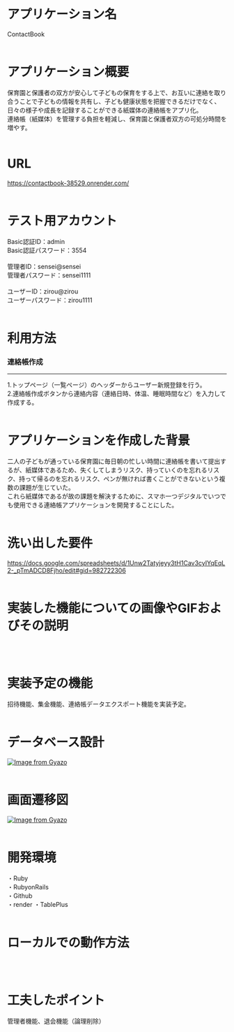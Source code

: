 # アプリケーション名
ContactBook
<br />
<br />

# アプリケーション概要
保育園と保護者の双方が安心して子どもの保育をする上で、お互いに連絡を取り合うことで子どもの情報を共有し、子ども健康状態を把握できるだけでなく、日々の様子や成長を記録することができる紙媒体の連絡帳をアプリ化。<br />
連絡帳（紙媒体）を管理する負担を軽減し、保育園と保護者双方の可処分時間を増やす。
<br />
<br />

# URL
https://contactbook-38529.onrender.com/
<br />
<br />

# テスト用アカウント
Basic認証ID：admin<br />
Basic認証パスワード：3554
<br />
<br />
管理者ID：sensei@sensei<br />
管理者パスワード：sensei1111
<br />
<br />
ユーザーID：zirou@zirou<br />
ユーザーパスワード：zirou1111
<br />
<br />

# 利用方法
### 連絡帳作成
----------------------------------------------------
1.トップページ（一覧ページ）のヘッダーからユーザー新規登録を行う。<br />
2.連絡帳作成ボタンから連絡内容（連絡日時、体温、睡眠時間など）を入力して作成する。
<br />
<br />

# アプリケーションを作成した背景
二人の子どもが通っている保育園に毎日朝の忙しい時間に連絡帳を書いて提出するが、紙媒体であるため、失くしてしまうリスク、持っていくのを忘れるリスク、持って帰るのを忘れるリスク、ペンが無ければ書くことができないという複数の課題が生じていた。<br />
これら紙媒体であるが故の課題を解決するために、スマホ一つデジタルでいつでも使用できる連絡帳アプリケーションを開発することにした。
<br />
<br />

# 洗い出した要件
https://docs.google.com/spreadsheets/d/1Unw2Tatyjeyy3tH1Cav3cyIYqEqL2-_pTmADCD8Fjho/edit#gid=982722306
<br />
<br />

# 実装した機能についての画像やGIFおよびその説明
<br />
<br />

# 実装予定の機能
招待機能、集金機能、連絡帳データエクスポート機能を実装予定。
<br />
<br />

# データベース設計
[![Image from Gyazo](https://i.gyazo.com/7e28cf3ec15fa3fee9d099f4b70c7411.png)](https://gyazo.com/7e28cf3ec15fa3fee9d099f4b70c7411)
<br />
<br />

# 画面遷移図
[![Image from Gyazo](https://i.gyazo.com/5b18eb8c71e3668f8b4c0aaaed1890a3.png)](https://gyazo.com/5b18eb8c71e3668f8b4c0aaaed1890a3)
<br />
<br />

# 開発環境
・Ruby<br />
・RubyonRails<br />
・Github<br />
・render
・TablePlus
<br />
<br />

# ローカルでの動作方法
<br />
<br />

# 工夫したポイント
管理者機能、退会機能（論理削除）